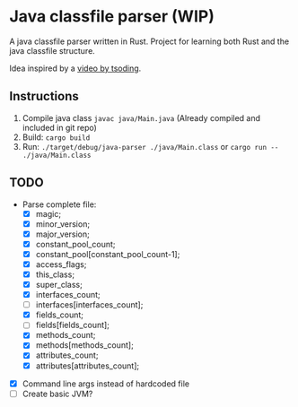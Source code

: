 # Java classfile parser (WIP)
A java classfile parser written in Rust. Project for learning both Rust and the java classfile structure.

Idea inspired by a [video by tsoding](https://www.youtube.com/watch?v=67FmRyv8jTM).

## Instructions
1. Compile java class `javac java/Main.java` (Already compiled and included in git repo)
2. Build: `cargo build`
3. Run: `./target/debug/java-parser ./java/Main.class` or `cargo run -- ./java/Main.class` 

## TODO
- Parse complete file:
  - [x] magic;
  - [x] minor_version;
  - [x] major_version;
  - [x] constant_pool_count;
  - [x] constant_pool[constant_pool_count-1];
  - [x] access_flags;
  - [x] this_class;
  - [x] super_class;
  - [x] interfaces_count;
  - [ ] interfaces[interfaces_count];
  - [x] fields_count;
  - [ ] fields[fields_count];
  - [x] methods_count;
  - [x] methods[methods_count];
  - [x] attributes_count;
  - [x] attributes[attributes_count];
- [x] Command line args instead of hardcoded file
- [ ] Create basic JVM?
